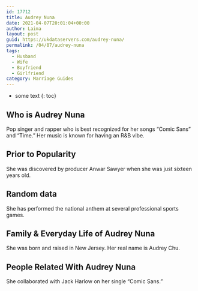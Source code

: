 ```yaml
---
id: 17712
title: Audrey Nuna
date: 2021-04-07T20:01:04+00:00
author: Laima
layout: post
guid: https://ukdataservers.com/audrey-nuna/
permalink: /04/07/audrey-nuna
tags:
  - Husband
  - Wife
  - Boyfriend
  - Girlfriend
category: Marriage Guides
---
```


* some text
{: toc}


## Who is Audrey Nuna
                  
                  
                  
Pop singer and rapper who is best recognized for her songs &#8220;Comic Sans&#8221; and &#8220;Time.&#8221; Her music is known for having an R&B vibe. 
                  
              
            
              
            
                
                
                
## Prior to Popularity
                  
                  
                  
She was discovered by producer Anwar Sawyer when she was just sixteen years old. 
                  
              
            
              
            
                
                
                
## Random data
                  
                  
                  
She has performed the national anthem at several professional sports games. 
                  
              
            
              
            
                
                
                
## Family & Everyday Life of Audrey Nuna
                  
                  
                  
She was born and raised in New Jersey. Her real name is Audrey Chu. 
                  
              
            
              
            
                
                
                
## People Related With Audrey Nuna
                  
                  
                  
She collaborated with Jack Harlow on her single &#8220;Comic Sans.&#8221;
                  
              
            
              
            
                
              
            
              
              
            
            
              
            
          
          
          